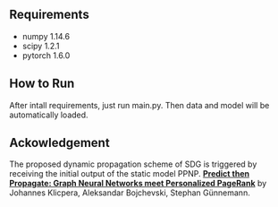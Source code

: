 ## Requirements
- numpy 1.14.6
- scipy 1.2.1
- pytorch 1.6.0

## How to Run
After intall requirements, just run main.py. Then data and model will be automatically loaded.

## Ackowledgement
The proposed dynamic propagation scheme of SDG is triggered by receiving the initial output of the static model PPNP.
**[Predict then Propagate: Graph Neural Networks meet Personalized PageRank](https://github.com/klicperajo/ppnp)** by Johannes Klicpera, Aleksandar Bojchevski, Stephan Günnemann.
